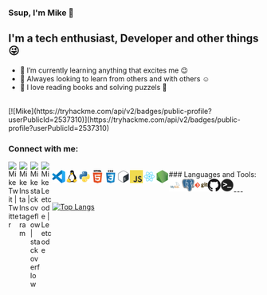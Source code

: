 ### Ssup, I'm Mike 🙂

## I'm a tech enthusiast, Developer and other things 😜

- 🌾 I’m currently learning anything that excites me 😉
- 👯 Alwayes looking to learn from others and with others ☺️
- 🥅 I love reading books and solving puzzels 🤗
<br />
[![Mike](https://tryhackme.com/api/v2/badges/public-profile?userPublicId=2537310)](https://tryhackme.com/api/v2/badges/public-profile?userPublicId=2537310)

### Connect with me:


[<img align="left" alt="Mike Twit | Twitter" width="22px" src="https://cdn.jsdelivr.net/npm/simple-icons@v3/icons/twitter.svg" />][twitter]
[<img align="left" alt="Mike Insta | Instagram" width="22px" src="https://cdn.jsdelivr.net/npm/simple-icons@v3/icons/instagram.svg" />][instagram]
[<img align="left" alt="Mike stackoveflow | stackoverflow" width="22px" src="https://cdn.jsdelivr.net/npm/simple-icons@3.13.0/icons/stackoverflow.svg" />][stackoverflow]
[<img align="left" alt="Mike Leetcode | Leetcode" width="22px" src="https://cdn.jsdelivr.net/npm/simple-icons@3.13.0/icons/leetcode.svg" />][leetcode]




<br />
### Languages and Tools:

<img align="left" alt="Visual Studio Code" width="26px" src="https://raw.githubusercontent.com/github/explore/80688e429a7d4ef2fca1e82350fe8e3517d3494d/topics/visual-studio-code/visual-studio-code.png" />
<img align="left" alt="Linux" width="26px" src="https://github.com/devicons/devicon/blob/master/icons/linux/linux-original.svg" />
<img align="left" alt="Python" width="26px" src="https://github.com/devicons/devicon/blob/master/icons/python/python-original.svg" />
<img align="left" alt="HTML5" width="26px" src="https://raw.githubusercontent.com/github/explore/80688e429a7d4ef2fca1e82350fe8e3517d3494d/topics/html/html.png" />
<img align="left" alt="CSS3" width="26px" src="https://raw.githubusercontent.com/github/explore/80688e429a7d4ef2fca1e82350fe8e3517d3494d/topics/css/css.png" />
<img align="left" alt="Bash" width="26px" src="https://github.com/devicons/devicon/blob/master/icons/bash/bash-original.svg" />
<img align="left" alt="JavaScript" width="26px" src="https://raw.githubusercontent.com/github/explore/80688e429a7d4ef2fca1e82350fe8e3517d3494d/topics/javascript/javascript.png" />
<img align="left" alt="React" width="26px" src="https://raw.githubusercontent.com/github/explore/80688e429a7d4ef2fca1e82350fe8e3517d3494d/topics/react/react.png" />
<img align="left" alt="Node.js" width="26px" src="https://raw.githubusercontent.com/github/explore/80688e429a7d4ef2fca1e82350fe8e3517d3494d/topics/nodejs/nodejs.png" />
<img align="left" alt="MySQL" width="26px" src="https://raw.githubusercontent.com/github/explore/80688e429a7d4ef2fca1e82350fe8e3517d3494d/topics/mysql/mysql.png" />
<img align="left" alt="Postgresql" width="26px" src="https://github.com/devicons/devicon/blob/master/icons/postgresql/postgresql-original.svg" />
<img align="left" alt="Git" width="26px" src="https://raw.githubusercontent.com/github/explore/80688e429a7d4ef2fca1e82350fe8e3517d3494d/topics/git/git.png" />
<img align="left" alt="GitHub" width="26px" src="https://raw.githubusercontent.com/github/explore/78df643247d429f6cc873026c0622819ad797942/topics/github/github.png" />
<img align="left" alt="Terminal" width="26px" src="https://raw.githubusercontent.com/github/explore/80688e429a7d4ef2fca1e82350fe8e3517d3494d/topics/terminal/terminal.png" />
<br />
<br />
---


[twitter]: https://twitter.com/Mike_5Brown
[instagram]: https://www.instagram.com/itsmichaelbrown5/
[stackoverflow]: https://stackoverflow.com/users/14599063/mike-brown
[leetcode]: https://leetcode.com/Mike-Brown5/

[![Top Langs](https://github-readme-stats.vercel.app/api/top-langs/?username=Mike-Brown5&hide=php&layout=compact)](https://github.com/Mike-Brown5/github-readme-stats)
